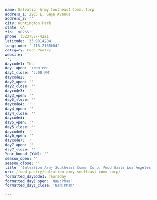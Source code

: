 ```yaml
---
name: Salvation Army Southeast Comm. Corp
address_1: 2965 E. Gage Avenue
address_2: ''
city: Huntington Park
state: CA
zip: '90255'
phone: (323)587-4221
latitude: '33.9814284'
longitude: '-118.2165004'
category: Food Pantry
website: ''
'': ''
daycode1: Thu
day1_open: '1:00 PM'
day1_close: '3:00 PM'
daycode2: ''
day2_open: ''
day2_close: ''
daycode3: ''
day3_open: ''
day3_close: ''
daycode4: ''
day4_open: ''
day4_close: ''
daycode5: ''
day5_open: ''
day5_close: ''
daycode6: ''
day6_open: ''
daycode7: ''
day7_open: ''
day7_close: ''
Year_Round (Y/N): ''
season_open: ''
season_close: ''
title: 'Salvation Army Southeast Comm. Corp, Food Oasis Los Angeles'
uri: /food-pantry/salvation-army-southeast-comm-corp/
formatted_daycode1: Thursday
formatted_day1_open: 'NaN:PMam'
formatted_day1_close: 'NaN:PMam'

---
```

